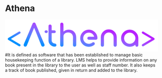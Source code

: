 # Athena
[![N|Solid](https://github.com/TitansLab/Athena/blob/main/logo.png?raw=true)](https://nodesource.com/products/nsolid)
#It is defined as software that has been established to manage basic housekeeping function of a library. LMS helps to provide information on any book present in the library to the user as well as staff number. It also keeps a track of book published, given in return and added to the library.
